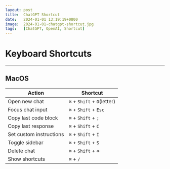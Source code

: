 ```yaml
---
layout: post
title:  ChatGPT Shortcut
date:   2024-01-01 13:19:19+0800
image:  2024-01-01-chatgpt-shortcut.jpg
tags:   [ChatGPT, OpenAI, Shortcut]
---
```

# Keyboard Shortcuts

---
## MacOS

| Action               | Shortcut         |
|----------------------|------------------|
| Open new chat        | `⌘` + `Shift` + `O`(letter)  |
| Focus chat input     | `⌘` + `Shift` + `Esc`|
| Copy last code block | `⌘` + `Shift` + `;`  |
| Copy last response   | `⌘` + `Shift` + `C`  |
| Set custom instructions | `⌘` + `Shift` + `I` |
| Toggle sidebar       | `⌘` + `Shift` + `S`  |
| Delete chat          | `⌘` + `Shift` + `⌫`  |
| Show shortcuts       | `⌘` + `/`          |
